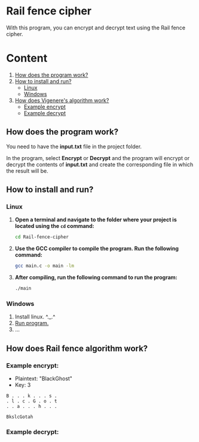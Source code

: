 # Rail fence cipher

With this program, you can encrypt and decrypt text using the Rail fence cipher.

# Content 
1. [How does the program work?](#how-does-the-program-work)
2. [How to install and run?](#how-to-install-and-run)
    - [Linux](#linux)
    - [Windows](#windows)
3. [How does Vigenere's algorithm work?](#how-does-rail-fence-algorithm-work)
    - [Example encrypt](#example-encrypt)
    - [Example decrypt](#example-decrypt)

## How does the program work?
You need to have the **input.txt** file in the project folder.

In the program, select **Encrypt** or **Decrypt** and the program will encrypt or decrypt the contents of **input.txt** and create the corresponding file in which the result will be.

## How to install and run?
### Linux
1. **Open a terminal and navigate to the folder where your project is located using the `cd` command:** 

    ```bash
    cd Rail-fence-cipher
    ```

2. **Use the GCC compiler to compile the program. Run the following command:** 

    ```bash
    gcc main.c -o main -lm
    ```

3. **After compiling, run the following command to run the program:** 

    ```bash
    ./main
    ```

### Windows
1. Install linux. ^._.^
2. [Run program.](#linux)
3. ...

## How does Rail fence algorithm work?

### Example encrypt:

- Plaintext: "BlackGhost"
- Key: 3

```
B . . . k . . . s .
. l . c . G . o . t
. . a . . . h . . .
```
```
BkslcGotah
```
### Example decrypt: